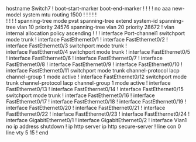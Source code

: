 hostname Switch7
!
boot-start-marker
boot-end-marker
!
!
!
!
no aaa new-model
system mtu routing 1500
!
!
!
!
!         
!
!
!
!
spanning-tree mode pvst
spanning-tree extend system-id
spanning-tree vlan 10 priority 24576
spanning-tree vlan 20 priority 28672
!
vlan internal allocation policy ascending
!
!
!
interface Port-channel1
 switchport mode trunk
!
interface FastEthernet0/1
!
interface FastEthernet0/2
!
interface FastEthernet0/3
 switchport mode trunk
!         
interface FastEthernet0/4
 switchport mode trunk
!
interface FastEthernet0/5
!
interface FastEthernet0/6
!
interface FastEthernet0/7
!
interface FastEthernet0/8
!
interface FastEthernet0/9
!
interface FastEthernet0/10
!
interface FastEthernet0/11
 switchport mode trunk
 channel-protocol lacp
 channel-group 1 mode active
!
interface FastEthernet0/12
 switchport mode trunk
 channel-protocol lacp
 channel-group 1 mode active
!
interface FastEthernet0/13
!
interface FastEthernet0/14
!
interface FastEthernet0/15
 switchport mode trunk
!
interface FastEthernet0/16
!
interface FastEthernet0/17
!
interface FastEthernet0/18
!
interface FastEthernet0/19
!
interface FastEthernet0/20
!
interface FastEthernet0/21
!
interface FastEthernet0/22
!
interface FastEthernet0/23
!
interface FastEthernet0/24
!
interface GigabitEthernet0/1
!
interface GigabitEthernet0/2
!
interface Vlan1
 no ip address
 shutdown
!
ip http server
ip http secure-server
!
line con 0
line vty 5 15
!
end
